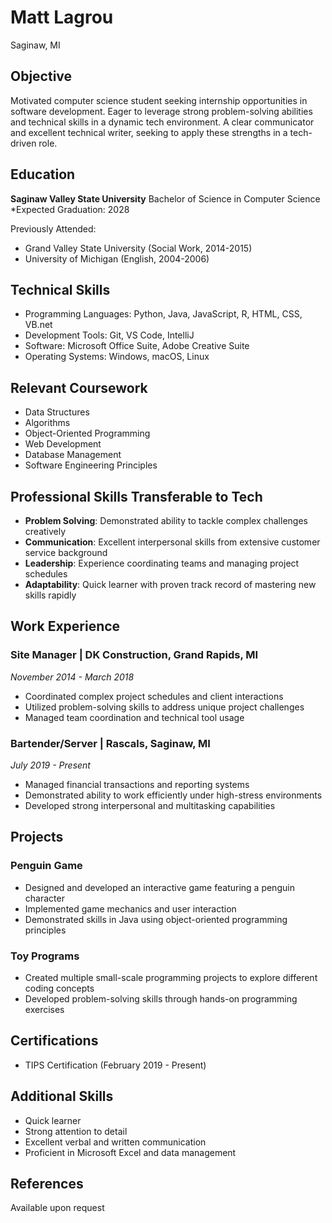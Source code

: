 # Matt Lagrou
Saginaw, MI

## Objective
Motivated computer science student seeking internship opportunities in software development. Eager to leverage strong problem-solving abilities and technical skills in a dynamic tech environment. A clear communicator and excellent technical writer, seeking to apply these strengths in a tech-driven role.
## Education
**Saginaw Valley State University**
Bachelor of Science in Computer Science
*Expected Graduation: 2028

Previously Attended:
- Grand Valley State University (Social Work, 2014-2015)
- University of Michigan (English, 2004-2006)

## Technical Skills
- Programming Languages: Python, Java, JavaScript, R, HTML, CSS, VB.net
- Development Tools: Git, VS Code, IntelliJ
- Software: Microsoft Office Suite, Adobe Creative Suite
- Operating Systems: Windows, macOS, Linux

## Relevant Coursework
- Data Structures
- Algorithms
- Object-Oriented Programming
- Web Development
- Database Management
- Software Engineering Principles

## Professional Skills Transferable to Tech
- **Problem Solving**: Demonstrated ability to tackle complex challenges creatively
- **Communication**: Excellent interpersonal skills from extensive customer service background
- **Leadership**: Experience coordinating teams and managing project schedules
- **Adaptability**: Quick learner with proven track record of mastering new skills rapidly

## Work Experience
### Site Manager | DK Construction, Grand Rapids, MI
*November 2014 - March 2018*
- Coordinated complex project schedules and client interactions
- Utilized problem-solving skills to address unique project challenges
- Managed team coordination and technical tool usage

### Bartender/Server | Rascals, Saginaw, MI
*July 2019 - Present*
- Managed financial transactions and reporting systems
- Demonstrated ability to work efficiently under high-stress environments
- Developed strong interpersonal and multitasking capabilities

## Projects
### Penguin Game

- Designed and developed an interactive game featuring a penguin character
- Implemented game mechanics and user interaction
- Demonstrated skills in Java using object-oriented programming principles

### Toy Programs

- Created multiple small-scale programming projects to explore different coding concepts
- Developed problem-solving skills through hands-on programming exercises

## Certifications
- TIPS Certification (February 2019 - Present)

## Additional Skills
- Quick learner
- Strong attention to detail
- Excellent verbal and written communication
- Proficient in Microsoft Excel and data management

## References
Available upon request
